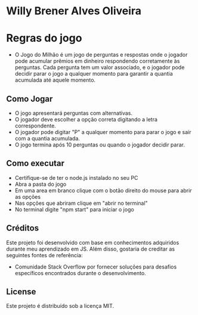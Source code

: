 # Willy Brener Alves Oliveira

# Regras do jogo
- O Jogo do Milhão é um jogo de perguntas e respostas onde o jogador pode acumular prêmios em dinheiro respondendo corretamente às perguntas. Cada pergunta tem um valor associado, e o jogador pode decidir parar o jogo a qualquer momento para garantir a quantia acumulada até aquele momento.

## Como Jogar
- O jogo apresentará perguntas com alternativas.
- O jogador deve escolher a opção correta digitando a letra correspondente.
- O jogador pode digitar "P" a qualquer momento para parar o jogo e sair com a quantia acumulada.
- O jogo termina após 10 perguntas ou quando o jogador decidir parar.

## Como executar
- Certifique-se de ter o node.js instalado no seu PC
- Abra a pasta do jogo
- Em uma area em branco clique com o botão direito do mouse para abrir as opções
- Nas opções que abriram clique em "abrir no terminal"
- No terminal digite "npm start" para iniciar o jogo

## Créditos

Este projeto foi desenvolvido com base em conhecimentos adquiridos durante meu aprendizado em JS. Além disso, gostaria de creditar as seguintes fontes de referência:

- Comunidade Stack Overflow por fornecer soluções para desafios específicos encontrados durante o desenvolvimento.

## License
Este projeto é distribuído sob a licença MIT.

